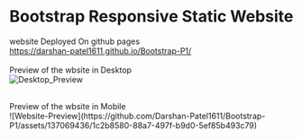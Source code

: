 # Bootstrap Responsive Static Website

website Deployed On github pages <br/>
https://darshan-patel1611.github.io/Bootstrap-P1/
<br/>
<br/>
Preview of the wbsite in Desktop <br/>
![Desktop_Preview](https://github.com/Darshan-Patel1611/Bootstrap-P1/assets/137069436/0b526a21-7fdd-45fd-b4a7-22c9e3bfb5f8)

<br/>
Preview of the wbsite in Mobile <br/>
![Website-Preview](https://github.com/Darshan-Patel1611/Bootstrap-P1/assets/137069436/1c2b8580-88a7-497f-b9d0-5ef85b493c79)
